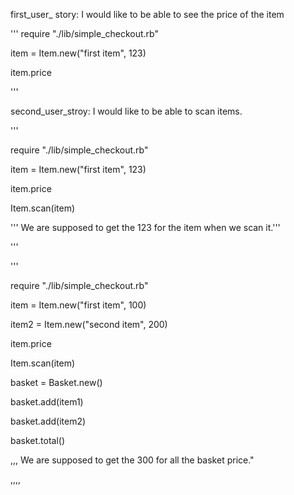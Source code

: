 first_user_ story: I would like to be able to see the price of the item


'''
require "./lib/simple_checkout.rb"

item = Item.new("first item", 123)

item.price

'''

second_user_stroy: I would like to be able to scan items.

'''

require "./lib/simple_checkout.rb"

item = Item.new("first item", 123)

item.price

Item.scan(item)

''' We are supposed to get the 123 for the item when we scan it.'''

'''

'''

require "./lib/simple_checkout.rb"

item = Item.new("first item", 100)

item2 = Item.new("second item", 200)

item.price

Item.scan(item)

basket = Basket.new()

basket.add(item1)

basket.add(item2)

basket.total()

,,, We are supposed to get the 300 for all the basket price."


,,,,
